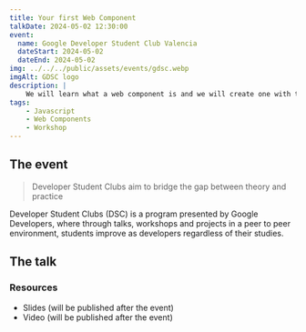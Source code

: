 ```yaml
---
title: Your first Web Component
talkDate: 2024-05-02 12:30:00
event:
  name: Google Developer Student Club Valencia
  dateStart: 2024-05-02
  dateEnd: 2024-05-02
img: ../../../public/assets/events/gdsc.webp
imgAlt: GDSC logo
description: |
    We will learn what a web component is and we will create one with the Lit library (5.7KB) so that you can take it to use it in any project regardless of the framework
tags:
    - Javascript
    - Web Components
    - Workshop
---
```


## The event

> Developer Student Clubs aim to bridge the gap between theory and practice

Developer Student Clubs (DSC) is a program presented by Google Developers, where through talks, workshops and projects in a peer to peer environment, students improve as developers regardless of their studies.

## The talk

### Resources

- Slides (will be published after the event)
- Video (will be published after the event)
